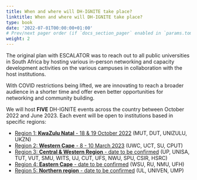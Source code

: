 ```yaml
---
title: When and where will DH-IGNITE take place?
linktitle: When and where will DH-IGNITE take place?
type: book
date: '2022-07-01T00:00:00+01:00'
# Prev/next pager order (if `docs_section_pager` enabled in `params.toml`)
weight: 2
---
```


The original plan with ESCALATOR was to reach out to all public universities in South Africa by hosting various in-person networking and capacity development activities on the various campuses in collaboration with the host institutions.

With COVID restrictions being lifted, we are innovating to reach a broader audience in a shorter time and offer even better opportunities for networking and community building.

We will host **FIVE** DH-IGNITE events across the country between October 2022 and June 2023. Each event will be open to institutions based in specific regions:

- [Region 1: **KwaZulu Natal** - 18 & 19 October 2022](../../kzn/) (MUT, DUT, UNIZULU, UKZN)
- [Region 2: **Western Cape** - 8 - 10 March 2023](../../../event/westerncape-region/) (UWC, UCT, SU, CPUT)
- [Region 3: **Central & Western Region** - date to be confirmed](../../../event/gauteng-region) (UP, UNISA, TUT, VUT, SMU, WITS, UJ, CUT, UFS, NWU, SPU, CSIR, HSRC)
- [Region 4: **Eastern Cape** - date to be confirmed](../../../event/easterncape-region/) (WSU, RU, NMU, UFH)
- [Region 5: **Northern region** - date to be confirmed](../../../event/northern-region) (UL, UNIVEN, UMP)
